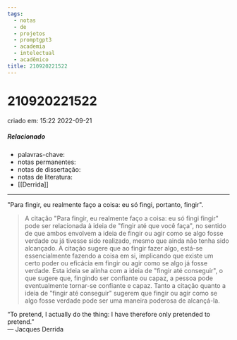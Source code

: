 ```yaml
---
tags:
  - notas
  - de
  - projetos
  - promptgpt3
  - academia
  - intelectual
  - acadêmico
title: 210920221522
---
```


# 210920221522

criado em: 15:22 2022-09-21

##### Relacionado

- palavras-chave: 
- notas permanentes: 
- notas de dissertação:
- notas de literatura: 
- [[Derrida]]

---

"Para fingir, eu realmente faço a coisa: eu só fingi, portanto, fingir".  

>A citação "Para fingir, eu realmente faço a coisa: eu só fingi fingir" pode ser relacionada à ideia de "fingir até que você faça", no sentido de que ambos envolvem a ideia de fingir ou agir como se algo fosse verdade ou já tivesse sido realizado, mesmo que ainda não tenha sido alcançado. A citação sugere que ao fingir fazer algo, está-se essencialmente fazendo a coisa em si, implicando que existe um certo poder ou eficácia em fingir ou agir como se algo já fosse verdade. Esta ideia se alinha com a ideia de "fingir até conseguir", o que sugere que, fingindo ser confiante ou capaz, a pessoa pode eventualmente tornar-se confiante e capaz. Tanto a citação quanto a ideia de "fingir até conseguir" sugerem que fingir ou agir como se algo fosse verdade pode ser uma maneira poderosa de alcançá-la.

“To pretend, I actually do the thing: I have therefore only pretended to pretend.”  
― Jacques Derrida
